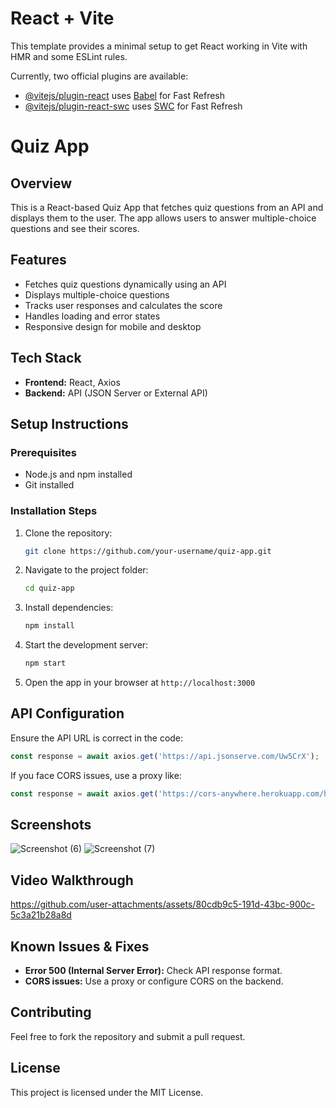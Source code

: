 # React + Vite

This template provides a minimal setup to get React working in Vite with HMR and some ESLint rules.

Currently, two official plugins are available:

- [@vitejs/plugin-react](https://github.com/vitejs/vite-plugin-react/blob/main/packages/plugin-react/README.md) uses [Babel](https://babeljs.io/) for Fast Refresh
- [@vitejs/plugin-react-swc](https://github.com/vitejs/vite-plugin-react-swc) uses [SWC](https://swc.rs/) for Fast Refresh

# Quiz App

## Overview
This is a React-based Quiz App that fetches quiz questions from an API and displays them to the user. The app allows users to answer multiple-choice questions and see their scores.

## Features
- Fetches quiz questions dynamically using an API
- Displays multiple-choice questions
- Tracks user responses and calculates the score
- Handles loading and error states
- Responsive design for mobile and desktop

## Tech Stack
- **Frontend:** React, Axios
- **Backend:** API (JSON Server or External API)

## Setup Instructions
### Prerequisites
- Node.js and npm installed
- Git installed

### Installation Steps
1. Clone the repository:
   ```sh
   git clone https://github.com/your-username/quiz-app.git
   ```
2. Navigate to the project folder:
   ```sh
   cd quiz-app
   ```
3. Install dependencies:
   ```sh
   npm install
   ```
4. Start the development server:
   ```sh
   npm start
   ```
5. Open the app in your browser at `http://localhost:3000`

## API Configuration
Ensure the API URL is correct in the code:
```js
const response = await axios.get('https://api.jsonserve.com/Uw5CrX');
```
If you face CORS issues, use a proxy like:
```js
const response = await axios.get('https://cors-anywhere.herokuapp.com/https://api.jsonserve.com/Uw5CrX');
```

## Screenshots
![Screenshot (6)](https://github.com/user-attachments/assets/11ffeb4c-4122-4aac-8db9-33a7d1f0a655)
![Screenshot (7)](https://github.com/user-attachments/assets/594f64c7-c3da-45e0-acc6-667e26d9edcc)



## Video Walkthrough





https://github.com/user-attachments/assets/80cdb9c5-191d-43bc-900c-5c3a21b28a8d





## Known Issues & Fixes
- **Error 500 (Internal Server Error):** Check API response format.
- **CORS issues:** Use a proxy or configure CORS on the backend.

## Contributing
Feel free to fork the repository and submit a pull request.

## License
This project is licensed under the MIT License.




